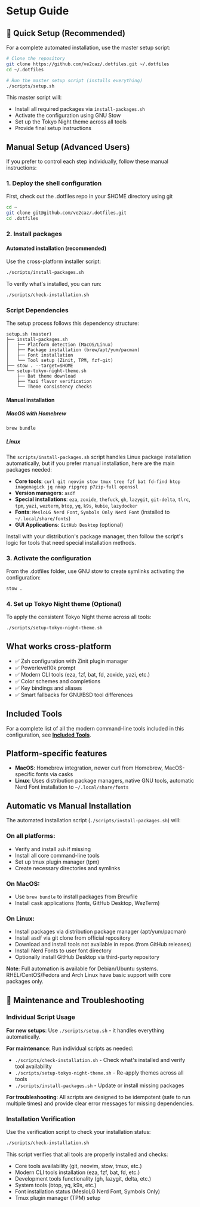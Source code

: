 # Setup Guide

## 🚀 Quick Setup (Recommended)

For a complete automated installation, use the master setup script:

```bash
# Clone the repository
git clone https://github.com/ve2caz/.dotfiles.git ~/.dotfiles
cd ~/.dotfiles

# Run the master setup script (installs everything)
./scripts/setup.sh
```

This master script will:
- Install all required packages via `install-packages.sh`
- Activate the configuration using GNU Stow
- Set up the Tokyo Night theme across all tools
- Provide final setup instructions

## Manual Setup (Advanced Users)

If you prefer to control each step individually, follow these manual instructions:

### 1. Deploy the shell configuration

First, check out the .dotfiles repo in your $HOME directory using git

```bash
cd ~
git clone git@github.com/ve2caz/.dotfiles.git
cd .dotfiles
```

### 2. Install packages

#### Automated installation (recommended)

Use the cross-platform installer script:

```bash
./scripts/install-packages.sh
```

To verify what's installed, you can run:

```bash
./scripts/check-installation.sh
```

### Script Dependencies

The setup process follows this dependency structure:

```
setup.sh (master)
├── install-packages.sh
│   ├── Platform detection (MacOS/Linux)
│   ├── Package installation (brew/apt/yum/pacman)
│   ├── Font installation
│   └── Tool setup (Zinit, TPM, fzf-git)
├── stow . --target=$HOME
└── setup-tokyo-night-theme.sh
    ├── Bat theme download
    ├── Yazi flavor verification
    └── Theme consistency checks
```

#### Manual installation

##### MacOS with Homebrew

```bash
brew bundle
```

##### Linux

The `scripts/install-packages.sh` script handles Linux package installation automatically, but if you prefer manual installation, here are the main packages needed:

- **Core tools**: `curl git neovim stow tmux tree fzf bat fd-find htop imagemagick jq nmap ripgrep p7zip-full openssl`
- **Version managers**: `asdf`
- **Special installations**: `eza`, `zoxide`, `thefuck`, `gh`, `lazygit`, `git-delta`, `tlrc`, `tpm`, `yazi`, `wezterm`, `btop`, `yq`, `k9s`, `kubie`, `lazydocker`
- **Fonts**: `MesloLG Nerd Font`, `Symbols Only Nerd Font` (installed to `~/.local/share/fonts`)
- **GUI Applications**: `GitHub Desktop` (optional)

Install with your distribution's package manager, then follow the script's logic for tools that need special installation methods.

### 3. Activate the configuration

From the .dotfiles folder, use GNU stow to create symlinks activating the configuration:

```bash
stow .
```

### 4. Set up Tokyo Night theme (Optional)

To apply the consistent Tokyo Night theme across all tools:

```bash
./scripts/setup-tokyo-night-theme.sh
```

## What works cross-platform

- ✅ Zsh configuration with Zinit plugin manager
- ✅ Powerlevel10k prompt
- ✅ Modern CLI tools (eza, fzf, bat, fd, zoxide, yazi, etc.)
- ✅ Color schemes and completions
- ✅ Key bindings and aliases
- ✅ Smart fallbacks for GNU/BSD tool differences

## Included Tools

For a complete list of all the modern command-line tools included in this configuration, see **[Included Tools](tools.md)**.

## Platform-specific features

- **MacOS**: Homebrew integration, newer curl from Homebrew, MacOS-specific fonts via casks
- **Linux**: Uses distribution package managers, native GNU tools, automatic Nerd Font installation to `~/.local/share/fonts`

## Automatic vs Manual Installation

The automated installation script (`./scripts/install-packages.sh`) will:

### On all platforms:
- Verify and install `zsh` if missing
- Install all core command-line tools
- Set up tmux plugin manager (tpm)
- Create necessary directories and symlinks

### On MacOS:
- Use `brew bundle` to install packages from Brewfile
- Install cask applications (fonts, GitHub Desktop, WezTerm)

### On Linux:
- Install packages via distribution package manager (apt/yum/pacman)
- Install asdf via git clone from official repository
- Download and install tools not available in repos (from GitHub releases)
- Install Nerd Fonts to user font directory
- Optionally install GitHub Desktop via third-party repository

**Note**: Full automation is available for Debian/Ubuntu systems. RHEL/CentOS/Fedora and Arch Linux have basic support with core packages only.

## 🔧 Maintenance and Troubleshooting

### Individual Script Usage

**For new setups**: Use `./scripts/setup.sh` - it handles everything automatically.

**For maintenance**: Run individual scripts as needed:
- `./scripts/check-installation.sh` - Check what's installed and verify tool availability
- `./scripts/setup-tokyo-night-theme.sh` - Re-apply themes across all tools
- `./scripts/install-packages.sh` - Update or install missing packages

**For troubleshooting**: All scripts are designed to be idempotent (safe to run multiple times) and provide clear error messages for missing dependencies.

### Installation Verification

Use the verification script to check your installation status:

```bash
./scripts/check-installation.sh
```

This script verifies that all tools are properly installed and checks:
- Core tools availability (git, neovim, stow, tmux, etc.)
- Modern CLI tools installation (eza, fzf, bat, fd, etc.) 
- Development tools functionality (gh, lazygit, delta, etc.)
- System tools (btop, yq, k9s, etc.)
- Font installation status (MesloLG Nerd Font, Symbols Only)
- Tmux plugin manager (TPM) setup
